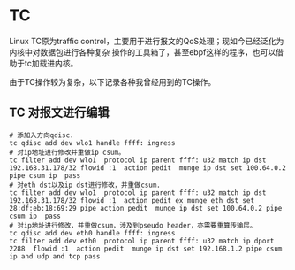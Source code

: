 # TC

Linux TC原为traffic control，主要用于进行报文的QoS处理；现如今已经泛化为内核中对数据包进行各种复杂
操作的工具箱了，甚至ebpf这样的程序，也可以借助于tc加载进内核。

由于TC操作较为复杂，以下记录各种我曾经用到的TC操作。

## TC 对报文进行编辑

```
# 添加入方向qdisc.
tc qdisc add dev wlo1 handle ffff: ingress
# 对ip地址进行修改并重做ip csum。
tc filter add dev wlo1  protocol ip parent ffff: u32 match ip dst 192.168.31.178/32 flowid :1  action pedit  munge ip dst set 100.64.0.2 pipe csum ip  pass
# 对eth dst以及ip dst进行修改，并重做csum.
tc filter add dev wlo1  protocol ip parent ffff: u32 match ip dst 192.168.31.178/32 flowid :1  action pedit ex munge eth dst set 28:df:eb:18:69:29 pipe action pedit  munge ip dst set 100.64.0.2 pipe csum ip  pass
# 对ip地址进行修改，并重做csum，涉及到pseudo header，亦需要重算传输层。
tc qdisc add dev eth0 handle ffff: ingress
tc filter add dev eth0  protocol ip parent ffff: u32 match ip dport 2288  flowid :1  action pedit  munge ip dst set 192.168.1.2 pipe csum ip and udp and tcp pass

```


